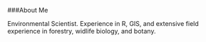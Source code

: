 ###About Me

Environmental Scientist. Experience in R, GIS, and extensive field experience in forestry, widlife biology, and botany. 
